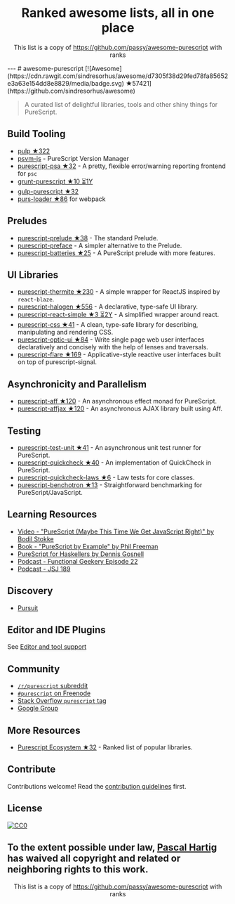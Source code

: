 <h1 align="center">
Ranked awesome lists, all in one place
</h1>
<p align="center">
	This list is a copy of <a href="https://github.com/passy/awesome-purescript">https://github.com/passy/awesome-purescript</a> with ranks
</p>
---
# awesome-purescript [![Awesome](https://cdn.rawgit.com/sindresorhus/awesome/d7305f38d29fed78fa85652e3a63e154dd8e8829/media/badge.svg) ★57421](https://github.com/sindresorhus/awesome)

> A curated list of delightful libraries, tools and other shiny things for PureScript.

## Build Tooling

- [pulp ★322](https://github.com/bodil/pulp)
- [psvm-js](https://github.com/ThomasCrvsr/psvm-js) - PureScript Version Manager
- [purescript-psa ★32](https://github.com/natefaubion/purescript-psa) - A pretty, flexible error/warning reporting frontend for `psc`
- [grunt-purescript ★10 ⏳1Y](https://github.com/purescript-contrib/grunt-purescript)
- [gulp-purescript ★32](https://github.com/purescript-contrib/gulp-purescript)
- [purs-loader ★86](https://github.com/ethul/purs-loader) for webpack

## Preludes

- [purescript-prelude ★38](https://github.com/purescript/purescript-prelude) - The standard Prelude.
- [purescript-preface](https://github.com/paf31/purescript-preface) - A simpler alternative to the Prelude.
- [purescript-batteries ★25](https://github.com/tfausak/purescript-batteries) - A PureScript prelude with more features.

## UI Libraries

- [purescript-thermite ★230](https://github.com/paf31/purescript-thermite) - A simple wrapper for ReactJS inspired by `react-blaze`.
- [purescript-halogen ★556](https://github.com/slamdata/purescript-halogen) - A declarative, type-safe UI library.
- [purescript-react-simple ★3 ⏳2Y](https://github.com/joneshf/purescript-react-simple) - A simplified wrapper around react.
- [purescript-css ★41](https://github.com/slamdata/purescript-css) - A clean, type-safe library for describing, manipulating and rendering CSS.
- [purescript-optic-ui ★84](https://github.com/zrho/purescript-optic-ui) - Write single page web user interfaces declaratively and concisely with the help of lenses and traversals.
- [purescript-flare ★169](https://github.com/sharkdp/purescript-flare) - Applicative-style reactive user interfaces built on top of purescript-signal.

## Asynchronicity and Parallelism

- [purescript-aff ★120](https://github.com/slamdata/purescript-aff) - An asynchronous effect monad for PureScript.
- [purescript-affjax ★120](https://github.com/slamdata/purescript-aff) - An asynchronous AJAX library built using Aff.

## Testing

- [purescript-test-unit ★41](https://github.com/bodil/purescript-test-unit) - An asynchronous unit test runner for PureScript.
- [purescript-quickcheck ★40](https://github.com/purescript/purescript-quickcheck) - An implementation of QuickCheck in PureScript.
- [purescript-quickcheck-laws ★6](https://github.com/garyb/purescript-quickcheck-laws) - Law tests for core classes.
- [purescript-benchotron ★13](https://github.com/hdgarrood/purescript-benchotron) - Straightforward benchmarking for PureScript/JavaScript.

## Learning Resources

- [Video - "PureScript (Maybe This Time We Get JavaScript Right)" by Bodil Stokke](https://www.youtube.com/watch?v=yIlDBPiMb0o)
- [Book - "PureScript by Example" by Phil Freeman](https://leanpub.com/purescript/read)
- [PureScript for Haskellers by Dennis Gosnell](http://www.arow.info/blog/posts/2015-12-17-purescript-intro.html)
- [Podcast - Functional Geekery Episode 22](https://www.functionalgeekery.com/episode-22-lambdaconf-2015-part-1/)
- [Podcast - JSJ 189](https://devchat.tv/js-jabber/189-jsj-purescript-with-john-a-de-goes-and-phil-freeman)

## Discovery

- [Pursuit](https://pursuit.purescript.org/)

## Editor and IDE Plugins

See [Editor and tool support](https://github.com/purescript/purescript/wiki/Editor-and-tool-support)

## Community

- [`/r/purescript` subreddit](http://www.reddit.com/r/purescript)
- [`#purescript` on Freenode](http://webchat.freenode.net/?channels=purescript)
- [Stack Overflow `purescript` tag](http://stackoverflow.com/questions/tagged/purescript)
- [Google Group](https://groups.google.com/forum/#!forum/purescript)

## More Resources

- [Purescript Ecosystem ★32](https://github.com/xgrommx/purescript-ecosystem) - Ranked list of popular libraries.

## Contribute

Contributions welcome! Read the [contribution guidelines](https://github.com/passy/awesome-purescript/blob/master/contributing.md) first.


## License

[![CC0](http://i.creativecommons.org/p/zero/1.0/88x31.png)](http://creativecommons.org/publicdomain/zero/1.0/)

To the extent possible under law, [Pascal Hartig](https://passy.me/) has waived all copyright and related or neighboring rights to this work.
---
<p align="center">
	This list is a copy of <a href="https://github.com/passy/awesome-purescript">https://github.com/passy/awesome-purescript</a> with ranks
</p>

